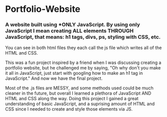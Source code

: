 # Portfolio-Website
<h3>
A website built using *ONLY JavaScript. By using only JavaScript I mean creating ALL elements THROUGH JavaScript, 
that means: h1 tags, divs, ps, styling with CSS, etc.
</h3>
You can see in both html files they each call the js file which writes all of the HTML and CSS.

This was a fun project inspired by a friend when I was discussing creating a portfolio website, 
but he challenged me by saying, "Oh why don't you make it all in JavaScript, just start with googling how to make an h1 tag in JavaScript." 
And now we have the final project.


Most of the .js files are MESSY, and some methods used could be much cleaner in the future, but overall I learned a plethora of JavaScript AND HTML and CSS along the way.
Doing this project I gained a great understanding of basic JavaScript, and a suprising amount of HTML and CSS since I needed to create and style those elements via JS.
